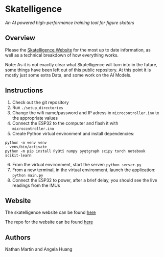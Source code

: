 # Skatelligence
*An AI powered high-performance training tool for figure skaters*
## Overview
Please the [Skatelligence Website](https://skatelligence.ca/) for the most up to date information, as well as a technical breakdown of how everything works.

Note: As it is not exactly clear what Skatelligence will turn into in the future, some things have been left out of this public repository. At this point it is mostly just some extra Data, and some work on the AI Models.
## Instructions
1. Check out the git repository
2. Run `./setup_directories`
3. Change the wifi name/password and IP adress in `microcontroller.ino` to the appropriate values
4. Connect the ESP32 to the computer and flash it with `microcontroller.ino`
5. Create Python virtual environment and install dependencies:
```
python -m venv venv
. venv/bin/activate
python -m pip install PyQt5 numpy pyqtgraph scipy torch notebook scikit-learn
```
6. From the virtual environment, start the server: `python server.py`
7. From a new terminal, in the virtual environment, launch the application: `python main.py`
8. Connect the ESP32 to power, after a brief delay, you should see the live readings from the IMUs
## Website
The skatelligence website can be found [here](https://skatelligence.ca/)

The repo for the website can be found [here](https://github.com/ayihuang/ayihuang.github.io/)
## Authors
Nathan Martin and Angela Huang
